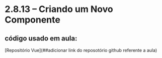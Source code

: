 # 2.8.13 – Criando um Novo Componente

## código usado em aula:

[Repositório Vue](##adicionar link do reposotório github referente a aula)